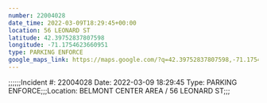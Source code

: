 ```yaml
---
number: 22004028
date_time: 2022-03-09T18:29:45+00:00
location: 56 LEONARD ST
latitude: 42.39752837807598
longitude: -71.1754623660951
type: PARKING ENFORCE
google_maps_link: https://maps.google.com/?q=42.39752837807598,-71.1754623660951
---
```


;;;;;;Incident #: 22004028  Date: 2022-03-09 18:29:45   Type: PARKING ENFORCE;;;Location: BELMONT CENTER AREA / 56 LEONARD ST;;;
